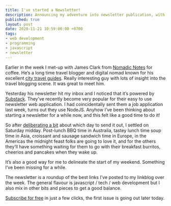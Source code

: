 ```yaml
---
title: I've started a Newsletter!
description: Announcing my adventure into newsletter publication, with the start of my weekly newsletter covering javascript, tech and web development 
published: true
layout: post
date: 2020-11-21 10:59:00:00 +0700
tags:
- web development
- programming
- javascript
- newsletter
---
```

Earlier in the week I met-up with James Clark from [Nomadic Notes](https://www.nomadicnotes.com) for coffee. He’s a long time travel blogger and digital nomad known for his excellent [city travel guides](https://www.nomadicnotes.com/travel-guides). Really interesting guy with lots of insight into the travel blogging scene. It was great to meet him.

Yesterday his newsletter hit my inbox and I noticed that it’s powered by [Substack](https://substack.com). They’ve recently become very popular for their easy to use newsletter web application. I had coincidentally sent them a job application last week, turns out they use NodeJS. Anyhow I’ve been thinking about starting a newsletter for a while now, and this felt like a good time to do it!

So after [deliberating a bit](https://links.markjgsmith.com/archives/html/2020/11/#20November2020) about which day to send it out, I settled on Saturday midday. Post-lunch BBQ time in Australia, tastey lunch time soup time in Asia, croissant and sausage sandwich time in Europe, in the Americas the midnight feast folks are going to love it, and for the others they’ll have something waiting for them to go with their breakfast burritos, cheerios and pancakes when they wake up.

It’s also a good way for me to delineate the start of my weekend. Something I’ve been missing for a while.

The newsletter is a roundup of the best links I’ve posted to my linkblog over the week. The general flavour is javascript / tech / web development but I also mix in other bits and pieces to get a good balance.

[Subscribe for free](https://markjgsmith.substack.com) in just a few clicks, the first issue is going out later today.
